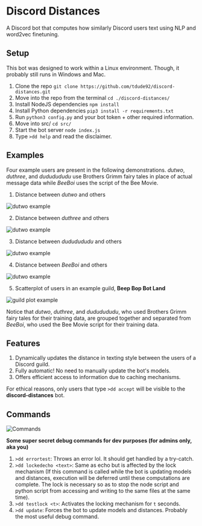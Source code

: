 # **Discord Distances**
A Discord bot that computes how similarly Discord users text using NLP and word2vec finetuning.

## **Setup**

This bot was designed to work within a Linux environment. Though, it probably still runs in Windows and Mac.

1. Clone the repo ```git clone https://github.com/tdude92/discord-distances.git```
2. Move into the repo from the terminal ```cd ./discord-distances/```
3. Install NodeJS dependencies ```npm install```
4. Install Python dependencies ```pip3 install -r requirements.txt```
5. Run ```python3 config.py``` and your bot token + other required information.
6. Move into src/ ```cd src/```
7. Start the bot server ```node index.js```
8. Type ```>dd help``` and read the disclaimer.

## **Examples**

Four example users are present in the following demonstrations. *dutwo*, *duthree*, and *dududududu* use Brothers Grimm fairy tales in place of actual message data while *BeeBoi* uses the script of the Bee Movie.

1. Distance between *dutwo* and others

![dutwo example](demo/user_self.jpg)

2. Distance between *duthree* and others

![dutwo example](demo/user_duthree.jpg)

3. Distance between *dududududu* and others

![dutwo example](demo/user_dududududu.jpg)

4. Distance between *BeeBoi* and others

![dutwo example](demo/user_beeboi.jpg)

5. Scatterplot of users in an example guild, **Beep Bop Bot Land**

![guild plot example](demo/guild_plot.jpg)

Notice that *dutwo*, *duthree*, and *dududududu*, who used Brothers Grimm fairy tales for their training data, are grouped together and separated from *BeeBoi*, who used the Bee Movie script for their training data.

## **Features**

1. Dynamically updates the distance in texting style between the users of a Discord guild.
2. Fully automatic! No need to manually update the bot's models. 
3. Offers efficient access to information due to caching mechanisms.

For ethical reasons, only users that type ```>dd accept``` will be visible to the **discord-distances** bot.

## **Commands**

![Commands](demo/help.png)

**Some super secret debug commands for dev purposes (for admins only, aka you)**
1. ```>dd errortest```: Throws an error lol. It should get handled by a try-catch.
2. ```>dd lockedecho <text>```: Same as echo but is affected by the lock mechanism (If this command is called while the bot is updating models and distances, execution will be deferred until these computations are complete. The lock is necessary so as to stop the node script and python script from accessing and writing to the same files at the same time).
3. ```>dd testlock <t>```: Activates the locking mechanism for ```t``` seconds.
4. ```>dd update```: Forces the bot to update models and distances. Probably the most useful debug command.
